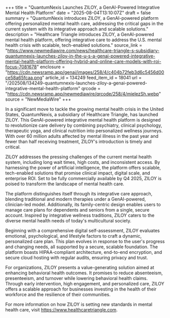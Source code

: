 +++
title = "QuantumNexis Launches ZILOY, a GenAI-Powered Integrative Mental Health Platform"
date = "2025-08-04T13:10:07Z"
draft = false
summary = "QuantumNexis introduces ZILOY, a GenAI-powered platform offering personalized mental health care, addressing the critical gaps in the current system with its integrative approach and scalable solutions."
description = "Healthcare Triangle introduces ZILOY, a GenAI-powered mental health platform, offering integrative care to address the U.S. mental health crisis with scalable, tech-enabled solutions."
source_link = "https://www.newmediawire.com/news/healthcare-triangle-s-subsidiary-quantumnexis-launches-ziloy-in-the-u-s-a-genai-powered-integrative-mental-health-platform-offering-hybrid-and-online-care-models-with-roi-focus-7081678"
enclosure = "https://cdn.newsramp.app/genai/images/258/4/c404b72feb3d6c5456d00ce58a65fcaa.png"
article_id = 134249
feed_item_id = 18041
url = "/202508/134249-quantumnexis-launches-ziloy-a-genai-powered-integrative-mental-health-platform"
qrcode = "https://cdn.newsramp.app/newmediawire/qrcode/258/4/mielezSh.webp"
source = "NewMediaWire"
+++

<p>In a significant move to tackle the growing mental health crisis in the United States, QuantumNexis, a subsidiary of Healthcare Triangle, has launched ZILOY. This GenAI-powered integrative mental health platform is designed to revolutionize care delivery by combining psychiatry, clinical psychology, therapeutic yoga, and clinical nutrition into personalized wellness journeys. With over 60 million adults affected by mental illness in the past year and fewer than half receiving treatment, ZILOY's introduction is timely and critical.</p><p>ZILOY addresses the pressing challenges of the current mental health system, including long wait times, high costs, and inconsistent access. By harnessing the power of artificial intelligence, the platform offers scalable, tech-enabled solutions that promise clinical impact, digital scale, and enterprise ROI. Set to be fully commercially available by Q4 2025, ZILOY is poised to transform the landscape of mental health care.</p><p>The platform distinguishes itself through its integrative care approach, blending traditional and modern therapies under a GenAI-powered, clinician-led model. Additionally, its family-centric design enables users to manage care plans for dependents and seniors from a single, secure account. Inspired by integrative wellness traditions, ZILOY caters to the diverse mental health needs of today's multicultural society.</p><p>Beginning with a comprehensive digital self-assessment, ZILOY evaluates emotional, psychological, and lifestyle factors to craft a dynamic, personalized care plan. This plan evolves in response to the user's progress and changing needs, all supported by a secure, scalable foundation. The platform boasts HIPAA-compliant architecture, end-to-end encryption, and secure cloud hosting with regular audits, ensuring privacy and trust.</p><p>For organizations, ZILOY presents a value-generating solution aimed at enhancing behavioral health outcomes. It promises to reduce absenteeism, presenteeism, and turnover while lowering behavioral health claims. Through early intervention, high engagement, and personalized care, ZILOY offers a scalable approach for businesses investing in the health of their workforce and the resilience of their communities.</p><p>For more information on how ZILOY is setting new standards in mental health care, visit <a href='https://www.healthcaretriangle.com' rel='nofollow' target='_blank'>https://www.healthcaretriangle.com</a>.</p>